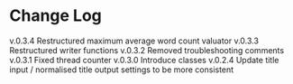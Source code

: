 # Change Log

v.0.3.4 Restructured maximum average word count valuator 
v.0.3.3 Restructured writer functions
v.0.3.2 Removed troubleshooting comments
v.0.3.1 Fixed thread counter
v.0.3.0 Introduce classes
v.0.2.4 Update title input / normalised title output settings to be more consistent
